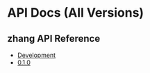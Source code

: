 # API Docs (All Versions)

## zhang API Reference

* [Development](../current)
* [0.1.0](../current)
